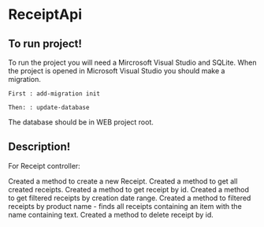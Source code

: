 # ReceiptApi

## **To run project!**

To run the project you will need a Mircrosoft Visual Studio and SQLite. 
When the project is opened in Microsoft Visual Studio you should make a migration.

```
First : add-migration init
```
```
Then: : update-database
```
The database should be in WEB project root.

## **Description!**

For Receipt controller:

Created a method to create a new Receipt.
Created a method to get all created receipts.
Created a method to get receipt by id.
Created a method to get filtered receipts by creation date range.
Created a method to filtered receipts by product name - finds all receipts containing an item with the name containing text.
Created a method to delete receipt by id.
